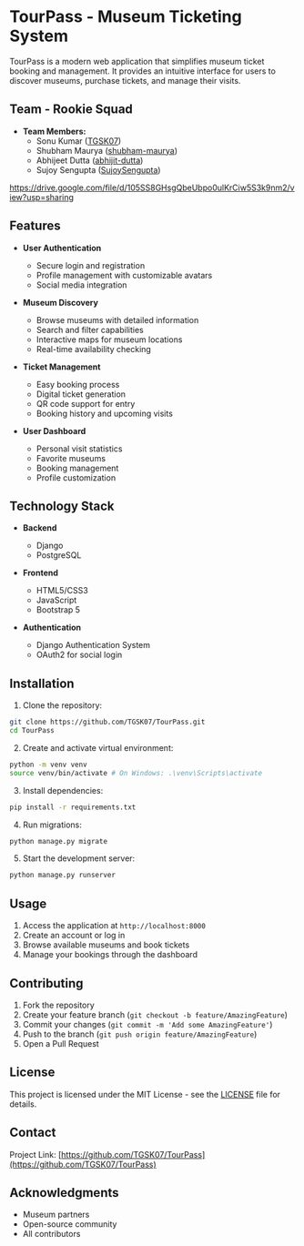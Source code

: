 # TourPass - Museum Ticketing System

TourPass is a modern web application that simplifies museum ticket booking and management. It provides an intuitive interface for users to discover museums, purchase tickets, and manage their visits.

## Team - Rookie Squad

- **Team Members:**
  - Sonu Kumar ([TGSK07](https://github.com/TGSK07))
  - Shubham Maurya ([shubham-maurya](https://github.com/ShubhamMaurya7/))
  - Abhijeet Dutta ([abhijit-dutta](https://github.com/abhijit-dutta))
  - Sujoy Sengupta ([SujoySengupta](https://github.com/SujoySengupta))

https://drive.google.com/file/d/105SS8GHsgQbeUbpo0ulKrCiw5S3k9nm2/view?usp=sharing

## Features

- **User Authentication**
  - Secure login and registration
  - Profile management with customizable avatars
  - Social media integration

- **Museum Discovery**
  - Browse museums with detailed information
  - Search and filter capabilities
  - Interactive maps for museum locations
  - Real-time availability checking

- **Ticket Management**
  - Easy booking process
  - Digital ticket generation
  - QR code support for entry
  - Booking history and upcoming visits

- **User Dashboard**
  - Personal visit statistics
  - Favorite museums
  - Booking management
  - Profile customization

## Technology Stack

- **Backend**
  - Django
  - PostgreSQL


- **Frontend**
  - HTML5/CSS3
  - JavaScript
  - Bootstrap 5

- **Authentication**
  - Django Authentication System
  - OAuth2 for social login

## Installation

1. Clone the repository:
```bash
git clone https://github.com/TGSK07/TourPass.git
cd TourPass
```

2. Create and activate virtual environment:
```bash
python -m venv venv
source venv/bin/activate # On Windows: .\venv\Scripts\activate
```

3. Install dependencies:
```bash
pip install -r requirements.txt
```


4. Run migrations:
```bash
python manage.py migrate
```

5. Start the development server:
```bash
python manage.py runserver
```

## Usage

1. Access the application at `http://localhost:8000`
2. Create an account or log in
3. Browse available museums and book tickets
4. Manage your bookings through the dashboard

## Contributing

1. Fork the repository
2. Create your feature branch (`git checkout -b feature/AmazingFeature`)
3. Commit your changes (`git commit -m 'Add some AmazingFeature'`)
4. Push to the branch (`git push origin feature/AmazingFeature`)
5. Open a Pull Request

## License

This project is licensed under the MIT License - see the [LICENSE](LICENSE) file for details.

## Contact

Project Link: [https://github.com/TGSK07/TourPass](https://github.com/TGSK07/TourPass)

## Acknowledgments

- Museum partners
- Open-source community
- All contributors
